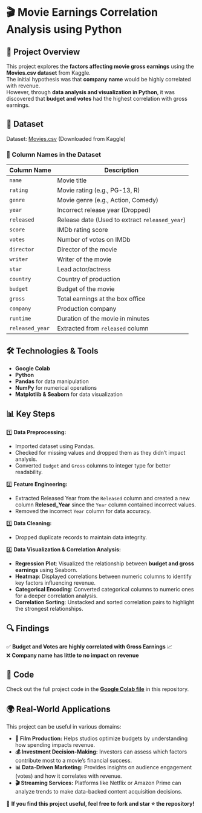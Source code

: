 # 🎬 Movie Earnings Correlation Analysis using Python  

## 📌 Project Overview  
This project explores the **factors affecting movie gross earnings** using the **Movies.csv dataset** from Kaggle.  
The initial hypothesis was that **company name** would be highly correlated with revenue.  
However, through **data analysis and visualization in Python**, it was discovered that **budget and votes** had the highest correlation with gross earnings.  

## 📁 Dataset  
Dataset: [Movies.csv](https://www.kaggle.com/datasets/danielgrijalvas/movies) (Downloaded from Kaggle)  
### 📜 Column Names in the Dataset  
| Column Name     | Description |
|----------------|------------|
| `name`         | Movie title |
| `rating`       | Movie rating (e.g., PG-13, R) |
| `genre`        | Movie genre (e.g., Action, Comedy) |
| `year`         | Incorrect release year (Dropped) |
| `released`     | Release date (Used to extract `released_year`) |
| `score`        | IMDb rating score |
| `votes`        | Number of votes on IMDb |
| `director`     | Director of the movie |
| `writer`       | Writer of the movie |
| `star`         | Lead actor/actress |
| `country`      | Country of production |
| `budget`       | Budget of the movie |
| `gross`        | Total earnings at the box office |
| `company`      | Production company |
| `runtime`      | Duration of the movie in minutes |
| `released_year` | Extracted from `released` column |

## 🛠️ Technologies & Tools
- **Google Colab**
- **Python**   
- **Pandas** for data manipulation  
- **NumPy** for numerical operations  
- **Matplotlib & Seaborn** for data visualization 

## 📊 Key Steps  
1️⃣ **Data Preprocessing:**  
   - Imported dataset using Pandas.  
   - Checked for missing values and dropped them as they didn’t impact analysis.  
   - Converted `Budget` and `Gross` columns to integer type for better readability.  

2️⃣ **Feature Engineering:**  
   - Extracted Released Year from the `Released` column and created a new column **Relesed_Year** since the `Year` column contained incorrect values.  
   - Removed the incorrect `Year` column for data accuracy.

3️⃣ **Data Cleaning:**  
   - Dropped duplicate records to maintain data integrity.  

4️⃣ **Data Visualization & Correlation Analysis:**  
   - **Regression Plot**: Visualized the relationship between **budget and gross earnings** using Seaborn.  
   - **Heatmap**: Displayed correlations between numeric columns to identify key factors influencing revenue.  
   - **Categorical Encoding**: Converted categorical columns to numeric ones for a deeper correlation analysis.  
   - **Correlation Sorting**: Unstacked and sorted correlation pairs to highlight the strongest relationships.  

## 🔍 Findings  
✅ **Budget and Votes are highly correlated with Gross Earnings** 📈  
❌ **Company name has little to no impact on revenue**  

## 📜 Code  
Check out the full project code in the [**Google Colab file**](https://github.com/PushpaBuddharaju/Movie-Earnings-Correlation-Analysis/blob/main/Correlation_project.ipynb) in this repository.  

## 🌍 Real-World Applications  
This project can be useful in various domains:  
- **🎥 Film Production:** Helps studios optimize budgets by understanding how spending impacts revenue.  
- **💰 Investment Decision-Making:** Investors can assess which factors contribute most to a movie’s financial success.  
- **📊 Data-Driven Marketing:** Provides insights on audience engagement (votes) and how it correlates with revenue.  
- **🎬 Streaming Services:** Platforms like Netflix or Amazon Prime can analyze trends to make data-backed content acquisition decisions.  

🚀 **If you find this project useful, feel free to fork and star ⭐ the repository!**  
